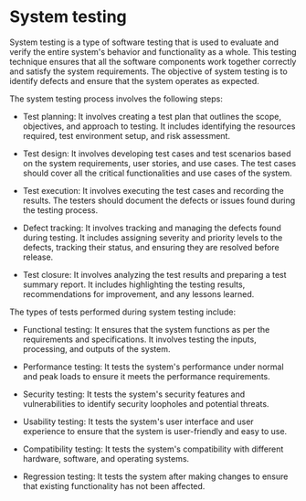 # System testing 

System testing is a type of software testing that is used to evaluate and verify the entire system's behavior and functionality as a whole. This testing technique ensures that all the software components work together correctly and satisfy the system requirements. The objective of system testing is to identify defects and ensure that the system operates as expected.

The system testing process involves the following steps:

* Test planning: It involves creating a test plan that outlines the scope, objectives, and approach to testing. It includes identifying the resources required, test environment setup, and risk assessment.

* Test design: It involves developing test cases and test scenarios based on the system requirements, user stories, and use cases. The test cases should cover all the critical functionalities and use cases of the system.

* Test execution: It involves executing the test cases and recording the results. The testers should document the defects or issues found during the testing process.

* Defect tracking: It involves tracking and managing the defects found during testing. It includes assigning severity and priority levels to the defects, tracking their status, and ensuring they are resolved before release.

* Test closure: It involves analyzing the test results and preparing a test summary report. It includes highlighting the testing results, recommendations for improvement, and any lessons learned.

The types of tests performed during system testing include:

* Functional testing: It ensures that the system functions as per the requirements and specifications. It involves testing the inputs, processing, and outputs of the system.

* Performance testing: It tests the system's performance under normal and peak loads to ensure it meets the performance requirements.

* Security testing: It tests the system's security features and vulnerabilities to identify security loopholes and potential threats.

* Usability testing: It tests the system's user interface and user experience to ensure that the system is user-friendly and easy to use.

* Compatibility testing: It tests the system's compatibility with different hardware, software, and operating systems.

* Regression testing: It tests the system after making changes to ensure that existing functionality has not been affected.
